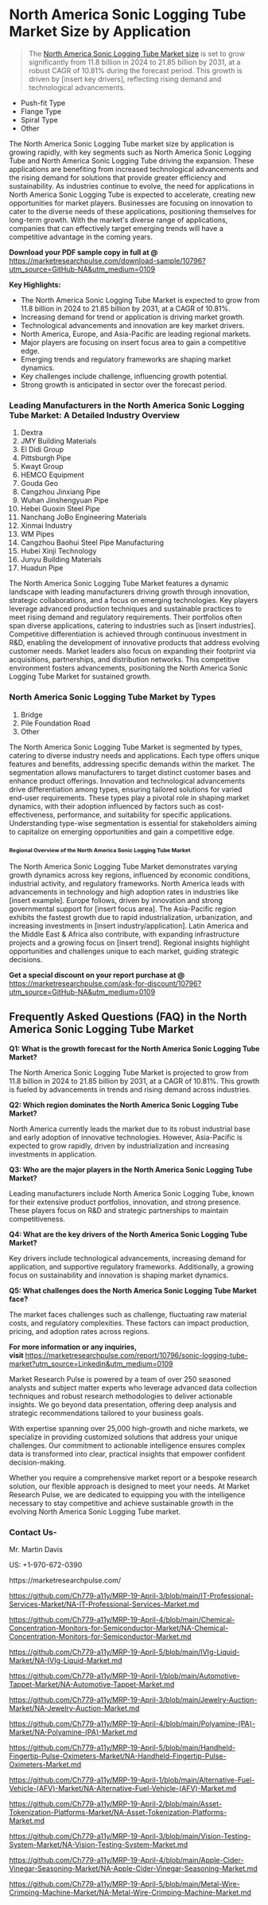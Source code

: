 <h1>North America Sonic Logging Tube Market&nbsp;Size by Application</h1><blockquote><p>The <a href="https://marketresearchpulse.com/download-sample/10796?utm_source=GitHub-NA&amp;utm_medium=0109">North America Sonic Logging Tube Market size</a> is set to grow significantly from 11.8 billion in 2024 to 21.85 billion by 2031, at a robust CAGR of 10.81% during the forecast period. This growth is driven by [insert key drivers], reflecting rising demand and technological advancements.</p></blockquote><ul><li>Push-fit Type<li> Flange Type<li> Spiral Type<li> Other</li></ul><p>The North America Sonic Logging Tube market size by application is growing rapidly, with key segments such as North America Sonic Logging Tube and North America Sonic Logging Tube driving the expansion. These applications are benefiting from increased technological advancements and the rising demand for solutions that provide greater efficiency and sustainability. As industries continue to evolve, the need for applications in North America Sonic Logging Tube is expected to accelerate, creating new opportunities for market players. Businesses are focusing on innovation to cater to the diverse needs of these applications, positioning themselves for long-term growth. With the market's diverse range of applications, companies that can effectively target emerging trends will have a competitive advantage in the coming years.</p><p><strong>Download your PDF sample copy in full at @ </strong><a href="https://marketresearchpulse.com/download-sample/10796?utm_source=GitHub-NA&amp;utm_medium=0109">https://marketresearchpulse.com/download-sample/10796?utm_source=GitHub-NA&amp;utm_medium=0109</a></p><p><strong>Key Highlights: </strong></p><ul><li>The North America Sonic Logging Tube Market is expected to grow from 11.8 billion in 2024 to 21.85 billion by 2031, at a CAGR of 10.81%.</li><li>Increasing demand for trend or application is driving market growth.</li><li>Technological advancements and innovation are key market drivers.</li><li>North America, Europe, and Asia-Pacific are leading regional markets.</li><li>Major players are focusing on insert focus area to gain a competitive edge.</li><li>Emerging trends and regulatory frameworks are shaping market dynamics.</li><li>Key challenges include challenge, influencing growth potential.</li><li>Strong growth is anticipated in sector over the forecast period.</li></ul><h3>Leading Manufacturers in the North America Sonic Logging Tube Market: A Detailed Industry Overview</h3><ol><li>Dextra</li><li>JMY Building Materials</li><li>El Didi Group</li><li>Pittsburgh Pipe</li><li>Kwayt Group</li><li>HEMCO Equipment</li><li>Gouda Geo</li><li>Cangzhou Jinxiang Pipe</li><li>Wuhan Jinshengyuan Pipe</li><li>Hebei Guoxin Steel Pipe</li><li>Nanchang JoBo Engineering Materials</li><li>Xinmai Industry</li><li>WM Pipes</li><li>Cangzhou Baohui Steel Pipe Manufacturing</li><li>Hubei Xinji Technology</li><li>Junyu Building Materials</li><li>Huadun Pipe</li></ol><div class="flex max-w-full flex-col flex-grow"><div class="min-h-8 text-message flex w-full flex-col items-end gap-2 whitespace-normal break-words [.text-message+&amp;]:mt-5" dir="auto" data-message-author-role="assistant" data-message-id="fd8432e4-4910-450d-b182-61b7bfb0a01f" data-message-model-slug="gpt-4o"><div class="flex w-full flex-col gap-1 empty:hidden first:pt-[3px]"><div class="markdown prose w-full break-words dark:prose-invert light"><p>The North America Sonic Logging Tube Market features a dynamic landscape with leading manufacturers driving growth through innovation, strategic collaborations, and a focus on emerging technologies. Key players leverage advanced production techniques and sustainable practices to meet rising demand and regulatory requirements. Their portfolios often span diverse applications, catering to industries such as [insert industries]. Competitive differentiation is achieved through continuous investment in R&amp;D, enabling the development of innovative products that address evolving customer needs. Market leaders also focus on expanding their footprint via acquisitions, partnerships, and distribution networks. This competitive environment fosters advancements, positioning the North America Sonic Logging Tube Market for sustained growth.</p></div></div></div></div><h3>North America Sonic Logging Tube Market by Types</h3><ol><li>Bridge<li> Pile Foundation Road<li> Other</li></ol><div class="flex max-w-full flex-col flex-grow"><div class="min-h-8 text-message flex w-full flex-col items-end gap-2 whitespace-normal break-words [.text-message+&amp;]:mt-5" dir="auto" data-message-author-role="assistant" data-message-id="084470be-0bb7-4664-bddf-5156b4f41249" data-message-model-slug="gpt-4o-mini"><div class="flex w-full flex-col gap-1 empty:hidden first:pt-[3px]"><div class="markdown prose w-full break-words dark:prose-invert light"><p>The North America Sonic Logging Tube Market is segmented by types, catering to diverse industry needs and applications. Each type offers unique features and benefits, addressing specific demands within the market. The segmentation allows manufacturers to target distinct customer bases and enhance product offerings. Innovation and technological advancements drive differentiation among types, ensuring tailored solutions for varied end-user requirements. These types play a pivotal role in shaping market dynamics, with their adoption influenced by factors such as cost-effectiveness, performance, and suitability for specific applications. Understanding type-wise segmentation is essential for stakeholders aiming to capitalize on emerging opportunities and gain a competitive edge.</p></div></div></div></div><h3><span style="font-size: 11px;">Regional Overview of the North America Sonic Logging Tube Market</span></h3><div class="flex max-w-full flex-col flex-grow"><div class="min-h-8 text-message flex w-full flex-col items-end gap-2 whitespace-normal break-words [.text-message+&amp;]:mt-5" dir="auto" data-message-author-role="assistant" data-message-id="e9038762-ce64-4e30-91c9-9bd413514231" data-message-model-slug="gpt-4o-mini"><div class="flex w-full flex-col gap-1 empty:hidden first:pt-[3px]"><div class="markdown prose w-full break-words dark:prose-invert light"><p>The North America Sonic Logging Tube Market demonstrates varying growth dynamics across key regions, influenced by economic conditions, industrial activity, and regulatory frameworks. North America leads with advancements in technology and high adoption rates in industries like [insert example]. Europe follows, driven by innovation and strong governmental support for [insert focus area]. The Asia-Pacific region exhibits the fastest growth due to rapid industrialization, urbanization, and increasing investments in [insert industry/application]. Latin America and the Middle East &amp; Africa also contribute, with expanding infrastructure projects and a growing focus on [insert trend]. Regional insights highlight opportunities and challenges unique to each market, guiding strategic decisions.</p></div></div></div></div><p><strong>Get a special discount on your report purchase at @ </strong><a href="https://marketresearchpulse.com/ask-for-discount/10796?utm_source=GitHub-NA&amp;utm_medium=0109">https://marketresearchpulse.com/ask-for-discount/10796?utm_source=GitHub-NA&amp;utm_medium=0109</a></p><h2>Frequently Asked Questions (FAQ) in the North America Sonic Logging Tube Market</h2><p><strong>Q1: What is the growth forecast for the North America Sonic Logging Tube Market?</strong></p><p>The North America Sonic Logging Tube Market is projected to grow from 11.8 billion in 2024 to 21.85 billion by 2031, at a CAGR of 10.81%. This growth is fueled by advancements in trends and rising demand across industries.</p><p><strong>Q2: Which region dominates the North America Sonic Logging Tube Market?</strong></p><p>North America currently leads the market due to its robust industrial base and early adoption of innovative technologies. However, Asia-Pacific is expected to grow rapidly, driven by industrialization and increasing investments in application.</p><p><strong>Q3: Who are the major players in the North America Sonic Logging Tube Market?</strong></p><p>Leading manufacturers include North America Sonic Logging Tube, known for their extensive product portfolios, innovation, and strong presence. These players focus on R&amp;D and strategic partnerships to maintain competitiveness.</p><p><strong>Q4: What are the key drivers of the North America Sonic Logging Tube Market?</strong></p><p>Key drivers include technological advancements, increasing demand for application, and supportive regulatory frameworks. Additionally, a growing focus on sustainability and innovation is shaping market dynamics.</p><p><strong>Q5: What challenges does the North America Sonic Logging Tube Market face?</strong></p><p>The market faces challenges such as challenge, fluctuating raw material costs, and regulatory complexities. These factors can impact production, pricing, and adoption rates across regions.</p><p><strong>For more information or any inquiries, visit&nbsp;</strong><a href="https://marketresearchpulse.com/report/10796/sonic-logging-tube-market?utm_source=Linkedin&utm_medium=0109">https://marketresearchpulse.com/report/10796/sonic-logging-tube-market?utm_source=Linkedin&utm_medium=0109</a></p><p>Market Research Pulse is powered by a team of over 250 seasoned analysts and subject matter experts who leverage advanced data collection techniques and robust research methodologies to deliver actionable insights. We go beyond data presentation, offering deep analysis and strategic recommendations tailored to your business goals.</p><p>With expertise spanning over 25,000 high-growth and niche markets, we specialize in providing customized solutions that address your unique challenges. Our commitment to actionable intelligence ensures complex data is transformed into clear, practical insights that empower confident decision-making.</p><p>Whether you require a comprehensive market report or a bespoke research solution, our flexible approach is designed to meet your needs. At Market Research Pulse, we are dedicated to equipping you with the intelligence necessary to stay competitive and achieve sustainable growth in the evolving North America Sonic Logging Tube market.</p><h3><strong>Contact Us-</strong></h3><p>Mr. Martin Davis</p><p>US: +1-970-672-0390</p><p>https://marketresearchpulse.com/</p><p><a href="https://github.com/Ch779-a11y/MRP-19-April-3/blob/main/IT-Professional-Services-Market/NA-IT-Professional-Services-Market.md">https://github.com/Ch779-a11y/MRP-19-April-3/blob/main/IT-Professional-Services-Market/NA-IT-Professional-Services-Market.md</a></p><p><a href="https://github.com/Ch779-a11y/MRP-19-April-4/blob/main/Chemical-Concentration-Monitors-for-Semiconductor-Market/NA-Chemical-Concentration-Monitors-for-Semiconductor-Market.md">https://github.com/Ch779-a11y/MRP-19-April-4/blob/main/Chemical-Concentration-Monitors-for-Semiconductor-Market/NA-Chemical-Concentration-Monitors-for-Semiconductor-Market.md</a></p><p><a href="https://github.com/Ch779-a11y/MRP-19-April-5/blob/main/IVIg-Liquid-Market/NA-IVIg-Liquid-Market.md">https://github.com/Ch779-a11y/MRP-19-April-5/blob/main/IVIg-Liquid-Market/NA-IVIg-Liquid-Market.md</a></p><p><a href="https://github.com/Ch779-a11y/MRP-19-April-1/blob/main/Automotive-Tappet-Market/NA-Automotive-Tappet-Market.md">https://github.com/Ch779-a11y/MRP-19-April-1/blob/main/Automotive-Tappet-Market/NA-Automotive-Tappet-Market.md</a></p><p><a href="https://github.com/Ch779-a11y/MRP-19-April-3/blob/main/Jewelry-Auction-Market/NA-Jewelry-Auction-Market.md">https://github.com/Ch779-a11y/MRP-19-April-3/blob/main/Jewelry-Auction-Market/NA-Jewelry-Auction-Market.md</a></p><p><a href="https://github.com/Ch779-a11y/MRP-19-April-4/blob/main/Polyamine-(PA)-Market/NA-Polyamine-(PA)-Market.md">https://github.com/Ch779-a11y/MRP-19-April-4/blob/main/Polyamine-(PA)-Market/NA-Polyamine-(PA)-Market.md</a></p><p><a href="https://github.com/Ch779-a11y/MRP-19-April-5/blob/main/Handheld-Fingertip-Pulse-Oximeters-Market/NA-Handheld-Fingertip-Pulse-Oximeters-Market.md">https://github.com/Ch779-a11y/MRP-19-April-5/blob/main/Handheld-Fingertip-Pulse-Oximeters-Market/NA-Handheld-Fingertip-Pulse-Oximeters-Market.md</a></p><p><a href="https://github.com/Ch779-a11y/MRP-19-April-1/blob/main/Alternative-Fuel-Vehicle-(AFV)-Market/NA-Alternative-Fuel-Vehicle-(AFV)-Market.md">https://github.com/Ch779-a11y/MRP-19-April-1/blob/main/Alternative-Fuel-Vehicle-(AFV)-Market/NA-Alternative-Fuel-Vehicle-(AFV)-Market.md</a></p><p><a href="https://github.com/Ch779-a11y/MRP-19-April-2/blob/main/Asset-Tokenization-Platforms-Market/NA-Asset-Tokenization-Platforms-Market.md">https://github.com/Ch779-a11y/MRP-19-April-2/blob/main/Asset-Tokenization-Platforms-Market/NA-Asset-Tokenization-Platforms-Market.md</a></p><p><a href="https://github.com/Ch779-a11y/MRP-19-April-3/blob/main/Vision-Testing-System-Market/NA-Vision-Testing-System-Market.md">https://github.com/Ch779-a11y/MRP-19-April-3/blob/main/Vision-Testing-System-Market/NA-Vision-Testing-System-Market.md</a></p><p><a href="https://github.com/Ch779-a11y/MRP-19-April-4/blob/main/Apple-Cider-Vinegar-Seasoning-Market/NA-Apple-Cider-Vinegar-Seasoning-Market.md">https://github.com/Ch779-a11y/MRP-19-April-4/blob/main/Apple-Cider-Vinegar-Seasoning-Market/NA-Apple-Cider-Vinegar-Seasoning-Market.md</a></p><p><a href="https://github.com/Ch779-a11y/MRP-19-April-5/blob/main/Metal-Wire-Crimping-Machine-Market/NA-Metal-Wire-Crimping-Machine-Market.md">https://github.com/Ch779-a11y/MRP-19-April-5/blob/main/Metal-Wire-Crimping-Machine-Market/NA-Metal-Wire-Crimping-Machine-Market.md</a></p>
